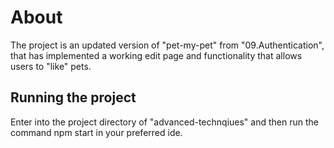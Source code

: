# About
The project is an updated version of "pet-my-pet" from "09.Authentication", that has implemented a working edit page and functionality that allows users to "like" pets. 

## Running the project
Enter into the project directory of "advanced-technqiues" and then run the command npm start in your preferred ide.
